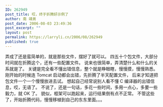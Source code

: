 ```yaml
---
ID: 262949
post_title: 哎，终于折腾好示例了
author: 南 靖男
post_date: 2006-08-03 23:49:36
post_excerpt: ""
layout: post
permalink: https://larryli.cn/2006/08/262949
published: true
---
```

弄成了还是蛮简单的，就是那些文件，摆好了就可以。
四五十个包文件，大部分时间就在折腾这个，还有一些配置文件。
说来也很简单，弄清楚什么和什么的关系就是了。
关键是完全看不懂出错信息，整个就是睁眼瞎，慢慢摸，慢慢熟悉。
刚开始的时候连 Tomcat 启动都会出错，先折腾了半天配置文件，
后来才知道把包文件一个一个慢慢放进去试。
想起自己经常说别人看不懂 C 编译器的出错信息，哎，无语了。
不说了，还是一句话，多花一些时间，多用一点心，多要一些毅力，就 OK 了。
貌似，框架可以跑起来，运行结果倒有点不正常。
不管这些了，开始折腾代码，慢慢移植到自己的东东里面。。。